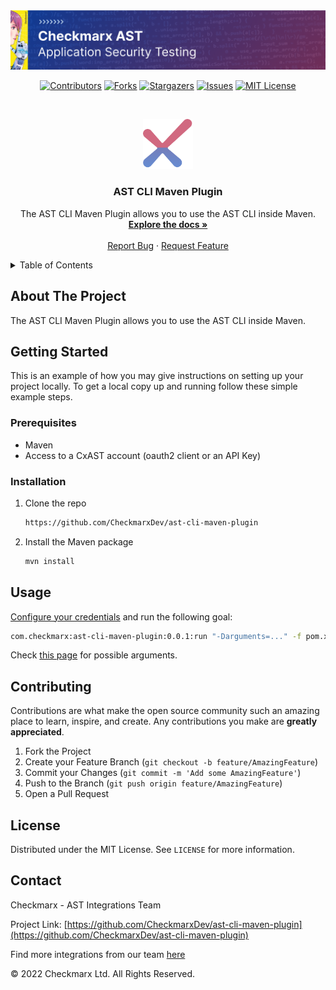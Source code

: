 <!--
*** Thanks for checking out the AST CLI Maven Plugin. If you have a suggestion
*** that would make this better, please fork the repo and create a pull request
*** or simply open an issue with the tag "enhancement".
*** Thanks again! Now go create something AMAZING! :D
-->

<img src="https://raw.githubusercontent.com/Checkmarx/ci-cd-integrations/main/.images/banner.png">
<br />
<div align="center">

[![Contributors][contributors-shield]][contributors-url]
[![Forks][forks-shield]][forks-url]
[![Stargazers][stars-shield]][stars-url]
[![Issues][issues-shield]][issues-url]
[![MIT License][license-shield]][license-url]



</div>
<br />
<p align="center">
  <a href="https://github.com/CheckmarxDev/ast-cli-maven-plugin">
    <img src="https://raw.githubusercontent.com/Checkmarx/ci-cd-integrations/main/.images/logo.png" alt="Logo" width="80" height="80" />
  </a>


<h3 align="center">AST CLI Maven Plugin</h3>
  <p align="center">
    The AST CLI Maven Plugin allows you to use the AST CLI inside Maven.
    <br />
    <a href=""><strong>Explore the docs »</strong></a>
    <br />
    <br />
    <a href="https://github.com/CheckmarxDev/ast-cli-maven-plugin/issues/new">Report Bug</a>
    ·
    <a href="https://github.com/CheckmarxDev/ast-cli-maven-plugin/issues/new">Request Feature</a>
  </p>
</p>



<!-- TABLE OF CONTENTS -->
<details>
  <summary>Table of Contents</summary>
  <ol>
    <li>
      <a href="#about-the-project">About The Project</a>
    </li>
    <li>
      <a href="#getting-started">Getting Started</a>
      <ul>
        <li><a href="#prerequisites">Prerequisites</a></li>
        <li><a href="#installation">Installation</a></li>
      </ul>
    </li>
    <li><a href="#usage">Usage</a></li>
    <li><a href="#contributing">Contributing</a></li>
    <li><a href="#license">License</a></li>
    <li><a href="#contact">Contact</a></li>
  </ol>
</details>



<!-- ABOUT THE PROJECT -->
## About The Project

The AST CLI Maven Plugin allows you to use the AST CLI inside Maven.


<!-- GETTING STARTED -->
## Getting Started

This is an example of how you may give instructions on setting up your project locally.
To get a local copy up and running follow these simple example steps.

### Prerequisites

- Maven
- Access to a CxAST account (oauth2 client or an API Key)


### Installation

1. Clone the repo
   ```sh
   https://github.com/CheckmarxDev/ast-cli-maven-plugin
   ```
2. Install the Maven package
   ```sh
   mvn install
   ```


<!-- USAGE EXAMPLES -->
## Usage
[Configure your credentials](https://checkmarx.atlassian.net/wiki/spaces/AST/pages/6025543721/Authentication+for+CxAST+CLI+and+Plugins) and run the following goal:
   ```sh
   com.checkmarx:ast-cli-maven-plugin:0.0.1:run "-Darguments=..." -f pom.xml
   ```
Check [this page](https://checkmarx.atlassian.net/wiki/spaces/AST/pages/3039953091/CLI+Commands) for possible arguments.

<!-- CONTRIBUTING -->
## Contributing

Contributions are what make the open source community such an amazing place to learn, inspire, and create. Any contributions you make are **greatly appreciated**.

1. Fork the Project
2. Create your Feature Branch (`git checkout -b feature/AmazingFeature`)
3. Commit your Changes (`git commit -m 'Add some AmazingFeature'`)
4. Push to the Branch (`git push origin feature/AmazingFeature`)
5. Open a Pull Request



<!-- LICENSE -->
## License

Distributed under the MIT License. See `LICENSE` for more information.



<!-- CONTACT -->
## Contact

Checkmarx - AST Integrations Team

Project Link: [https://github.com/CheckmarxDev/ast-cli-maven-plugin](https://github.com/CheckmarxDev/ast-cli-maven-plugin)

Find more integrations from our team [here](https://github.com/Checkmarx/ci-cd-integrations#checkmarx-ast-integrations)

© 2022 Checkmarx Ltd. All Rights Reserved.

<!-- MARKDOWN LINKS & IMAGES -->
<!-- https://www.markdownguide.org/basic-syntax/#reference-style-links -->
[contributors-shield]: https://img.shields.io/github/contributors/CheckmarxDev/ast-cli-maven-plugin.svg?style=flat-square
[contributors-url]: https://github.com/CheckmarxDev/ast-cli-maven-plugin/graphs/contributors
[forks-shield]: https://img.shields.io/github/forks/CheckmarxDev/ast-cli-maven-plugin.svg?style=flat-square
[forks-url]: https://github.com/CheckmarxDev/ast-cli-maven-plugin/network/members
[stars-shield]: https://img.shields.io/github/stars/CheckmarxDev/ast-cli-maven-plugin.svg?style=flat-square
[stars-url]: https://github.com/CheckmarxDev/ast-cli-maven-plugin/stargazers
[issues-shield]: https://img.shields.io/github/issues/CheckmarxDev/ast-cli-maven-plugin.svg?style=flat-square
[issues-url]: https://github.com/CheckmarxDev/ast-cli-maven-plugin/issues
[license-shield]: https://img.shields.io/github/license/CheckmarxDev/ast-cli-maven-plugin.svg?style=flat-square
[license-url]: https://github.com/CheckmarxDev/ast-cli-maven-plugin/blob/master/LICENSE
[product-screenshot]: images/screenshot.png
